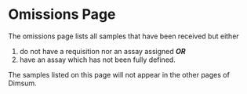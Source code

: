 # Omissions Page
The omissions page lists all samples that have been received but either

1. do not have a requisition nor an assay assigned _**OR**_
2. have an assay which has not been fully defined. 

The samples listed on this page will not appear in the other pages of Dimsum.